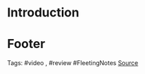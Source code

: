 # Introduction



# Footer
Tags: #video , #review #FleetingNotes
[Source](https://www.youtube.com/watch?v=9GKKa-blmlo)
<!--stackedit_data:
eyJoaXN0b3J5IjpbNDAzMjUzNDIxXX0=
-->